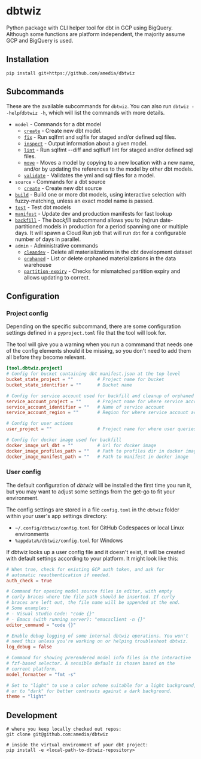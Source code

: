# dbtwiz
Python package with CLI helper tool for dbt in GCP using BigQuery.
Although some functions are platform independent, the majority assume GCP and BigQuery is used.

## Installation

```
pip install git+https://github.com/amedia/dbtwiz
```

## Subcommands

These are the available subcommands for `dbtwiz`.
You can also run `dbtwiz --help`/`dbtwiz -h`, which will list the commands with more details.

[comment]: <> (START COMMAND DOCS)

- `model` - Commands for a dbt model
  - [`create`](docs/model_create.md) - Create new dbt model.
  - [`fix`](docs/model_fix.md) - Run sqlfmt and sqlfix for staged and/or defined sql files.
  - [`inspect`](docs/model_inspect.md) - Output information about a given model.
  - [`lint`](docs/model_lint.md) - Run sqlfmt --diff and sqlfluff lint for staged and/or defined sql files.
  - [`move`](docs/model_move.md) - Moves a model by copying to a new location with a new name,
and/or by updating the references to the model by other dbt models.
  - [`validate`](docs/model_validate.md) - Validates the yml and sql files for a model.
- `source` - Commands for a dbt source
  - [`create`](docs/source_create.md) - Create new dbt source
- [`build`](docs/build.md) - Build one or more dbt models, using interactive selection with fuzzy-matching,
unless an exact model name is passed.
- [`test`](docs/test.md) - Test dbt models
- [`manifest`](docs/manifest.md) - Update dev and production manifests for fast lookup
- [`backfill`](docs/backfill.md) - The _backfill_ subcommand allows you to (re)run date-partitioned models in production for a
period spanning one or multiple days. It will spawn a Cloud Run job that will run `dbt` for
a configurable number of days in parallel.
- `admin` - Administrative commands
  - [`cleandev`](docs/admin_cleandev.md) - Delete all materializations in the dbt development dataset
  - [`orphaned`](docs/admin_orphaned.md) - List or delete orphaned materializations in the data warehouse
  - [`partition-expiry`](docs/admin_partition_expiry.md) - Checks for mismatched partition expiry and allows updating to correct.

[comment]: <> (END COMMAND DOCS)

## Configuration

### Project config
Depending on the specific subcommand, there are some configuration settings defined in a `pyproject.toml` file that the tool will look for.

The tool will give you a warning when you run a commmand that needs one of the config elements should it be missing, so you don't need to add them all before they become relevant.

```toml
[tool.dbtwiz.project]
# Config for bucket containing dbt manifest.json at the top level
bucket_state_project = ""         # Project name for bucket
bucket_state_identifier = ""      # Bucket name

# Config for service account used for backfill and cleanup of orphaned models in prod
service_account_project = ""      # Project name for where service account actions are run
service_account_identifier = ""   # Name of service account
service_account_region = ""       # Region for where service account actions are run

# Config for user actions
user_project = ""                 # Project name for where user queries are run

# Config for docker image used for backfill
docker_image_url_dbt = ""         # Url for docker image
docker_image_profiles_path = ""   # Path to profiles dir in docker image
docker_image_manifest_path = ""   # Path to manifest in docker image
```

### User config
The default configuration of _dbtwiz_ will be installed the first time you run it, but you
may want to adjust some settings from the get-go to fit your environment.

The config settings are stored in a file `config.toml` in the `dbtwiz` folder within
your user's app settings directory:
- `~/.config/dbtwiz/config.toml` for GitHub Codespaces or local Linux environments
- `%appdata%/dbtwiz/config.toml` for Windows

If dbtwiz looks up a user config file and it doesn't exist, it will be created with
default settings according to your platform. It might look like this:

```toml
# When true, check for existing GCP auth token, and ask for
# automatic reauthentication if needed.
auth_check = true

# Command for opening model source files in editor, with empty
# curly braces where the file path should be inserted. If curly
# braces are left out, the file name will be appended at the end.
# Some examples:
# - Visual Studio Code: "code {}"
# - Emacs (with running server): "emacsclient -n {}"
editor_command = "code {}"

# Enable debug logging of some internal dbtwiz operations. You won't
# need this unless you're working on or helping troubleshoot dbtwiz.
log_debug = false

# Command for showing prerendered model info files in the interactive
# fzf-based selector. A sensible default is chosen based on the
# current platform.
model_formatter = "fmt -s"

# Set to "light" to use a color scheme suitable for a light background,
# or to "dark" for better contrasts against a dark background.
theme = "light"
```

## Development

```
# where you keep locally checked out repos:
git clone git@github.com:amedia/dbtwiz

# inside the virtual environment of your dbt project:
pip install -e <local-path-to-dbtwiz-repository>
```
